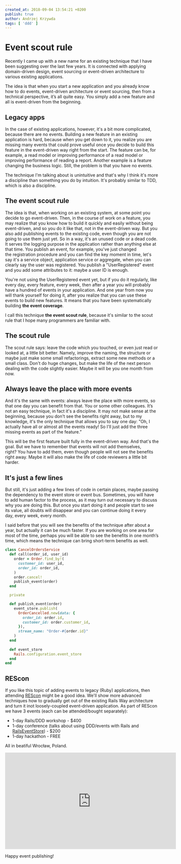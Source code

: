 ```yaml
---
created_at: 2018-09-04 13:54:21 +0200
publish: true
author: Andrzej Krzywda
tags: [ 'ddd' ]
---
```


# Event scout rule

Recently I came up with a new name for an existing technique that I have been suggesting over the last few years. It is connected with applying domain-driven design, event sourcing or event-driven architecture to various existing applications. 

<!-- more -->

The idea is that when you start a new application and you already know how to do events, event-driven architecture or event sourcing, then from a technical perspective, it’s all quite easy. You simply add a new feature and all is event-driven from the beginning. 

## Legacy apps

In the case of existing applications, however, it's a bit more complicated, because there are no events. Building a new feature in an existing application is hard, because when you get down to it, you realize you are missing many events that could prove useful once you decide to build this feature in the event-driven way right from the start. The feature can be, for example, a read model or improving performance of a read model or improving performance of reading a report. Another example is a feature changing the business logic. Still, the problem is that you have no events.

The technique I'm talking about is unintuitive and that's why I think it's more a discipline than something you do by intuition. It's probably similar to TDD, which is also a discipline. 

## The event scout rule

The idea is that, when working on an existing system, at some point you decide to go event-driven. Then, in the course of work on a feature, you may realize that you know how to build it quickly and easily without being event-driven, and so you do it like that, not in the event-driven way. But you also add publishing events to the existing code, even though you are not going to use them just yet. So in a way, it's an unused code or a dead code. It serves the logging purpose in the application rather than anything else at that time. You publish an event, for example, you've just changed the registration procedure and you can find the key moment in time, let's say it's a service object, application service or aggregate, when you can clearly say the user was registered. You publish a "UserRegistered" event and you add some attributes to it: maybe a user ID is enough. 

You're not using the UserRegistered event yet, but if you do it regularly, like every day, every feature, every week, then after a year you will probably have a hundred of events in your application. And one year from now you will thank yourself for doing it, after you realize that you can use these events to build new features. It means that you have been systematically building **the event coverage**.

I call this technique **the event scout rule**, because it's similar to the scout rule that I hope many programmers are familiar with. 

## The scout rule

The scout rule says: leave the code which you touched, or even just read or looked at, a little bit better. Namely, improve the naming, the structure or maybe just make some small refactorings, extract some new methods or a small class. Don't do huge changes, but make the life of the next person dealing with the code slightly easier. Maybe it will be you one month from now.

## Always leave the place with more events

And it's the same with events: always leave the place with more events, so that one day you can benefit from that. You or some other colleagues. It’s not an easy technique, in fact it's a discipline. It may not make sense at the beginning, because you don't see the benefits right away, but to my knowledge, it's the only technique that allows you to say one day: "Oh, I actually have all or almost all the events ready! So I'll just add the three missing events as part of the feature.” 

This will be the first feature built fully in the event-driven way. And that's the goal. But we have to remember that events will not add themselves, right? You have to add them, even though people will not see the benefits right away. Maybe it will also make the life of code reviewers a little bit harder. 

## It's just a few lines

But still, it's just adding a few lines of code in certain places, maybe passing the dependency to the event store or event bus. Sometimes, you will have to add human factor to the process, as it may turn out necessary to discuss why you are doing this. But once you start doing it and people start to see its value, all doubts will disappear and you can continue doing it every day, every week, every month.

I said before that you will see the benefits of the technique after about a year, but actually it can be much faster. If you are working on one area for most of the time, perhaps you will be able to see the benefits in one month’s time, which means the technique can bring short-term benefits as well.

```ruby
class CancelOrdersService
  def call(order_id, user_id)
    order = Order.find_by!(
      customer_id: user_id,
      order_id: order_id,
    )
    order.cancel!
    publish_event(order)
  end

  private

  def publish_event(order)
    event_store.publish(
      OrderCancelled.new(data: {
        order_id: order.id,
        customer_id: order.customer_id,
      }),
      stream_name: "Order-#{order.id}"
    )
  end
  
  def event_store
    Rails.configuration.event_store
  end
end
```

## REScon

If you like this topic of adding events to legacy (Ruby) applications, then attending [REScon](https://mailchi.mp/arkency/rescon/) might be a good idea. We'll show more advanced techniques how to gradually get out of the existing Rails Way architecture and turn it inot loosely-coupled event-driven application. As part of REScon we have 3 events (each can be attended/bought separately):

- 1-day Rails/DDD workshop - $400
- 1-day conference (talks about using DDD/events with Rails and [RailsEventStore](http://railseventstore.org)) - $200
- 1-day hackathon - FREE

All in beatiful Wrocław, Poland.

<iframe width="560" height="315" src="https://www.youtube.com/embed/tCiLgbHGhnw" frameborder="0" allow="autoplay; encrypted-media" allowfullscreen></iframe>

Happy event publishing! 
